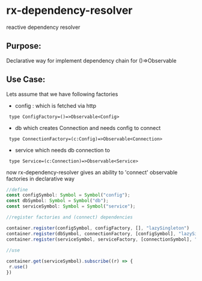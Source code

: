 # rx-dependency-resolver
reactive dependency resolver

## Purpose:
 
 Declarative way for implement dependency chain for ()=>Observable
 
 ## Use Case:

Lets assume that we have following factories 
+ config : which is fetched via http 

` type ConfigFactory=()=>Observable<Config>`

+ db which creates Connection and needs config to connect

` type ConnectionFactory=(c:Config)=>Observable<Connection>`

+ service which needs db connection  to 

` type Service=(c:Connection)=>Observable<Service>`


now rx-dependency-resolver gives an ability to 'connect' observable factories in declarative way
 
```javascript
//define 
const configSymbol: Symbol = Symbol("config");
const dbSymbol: Symbol = Symbol("db");
const serviceSymbol: Symbol = Symbol("service");

//register factories and (connect) dependencies

container.register(configSymbol, configFactory, [], "lazySingleton")
container.register(dbSymbol, connectionFactory, [configSymbol], "lazySingleton")
container.register(serviceSymbol, serviceFactory, [connectionSymbol], "lazySingleton")

//use 
  
container.get(serviceSymbol).subscribe((r) => {
 r.use()         
})
```
